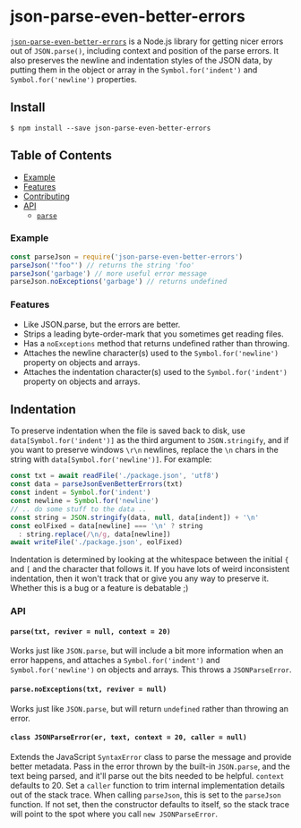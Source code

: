 # json-parse-even-better-errors
[`json-parse-even-better-errors`](https://github.com/npm/json-parse-even-better-errors)
is a Node.js library for getting nicer errors out of `JSON.parse()`,
including context and position of the parse errors.
It also preserves the newline and indentation styles of the JSON data, by
putting them in the object or array in the `Symbol.for('indent')` and
`Symbol.for('newline')` properties.
## Install
`$ npm install --save json-parse-even-better-errors`
## Table of Contents
* [Example](#example)
* [Features](#features)
* [Contributing](#contributing)
* [API](#api)
  * [`parse`](#parse)
### Example
```javascript
const parseJson = require('json-parse-even-better-errors')
parseJson('"foo"') // returns the string 'foo'
parseJson('garbage') // more useful error message
parseJson.noExceptions('garbage') // returns undefined
```
### Features
* Like JSON.parse, but the errors are better.
* Strips a leading byte-order-mark that you sometimes get reading files.
* Has a `noExceptions` method that returns undefined rather than throwing.
* Attaches the newline character(s) used to the `Symbol.for('newline')`
  property on objects and arrays.
* Attaches the indentation character(s) used to the `Symbol.for('indent')`
  property on objects and arrays.
## Indentation
To preserve indentation when the file is saved back to disk, use
`data[Symbol.for('indent')]` as the third argument to `JSON.stringify`, and
if you want to preserve windows `\r\n` newlines, replace the `\n` chars in
the string with `data[Symbol.for('newline')]`.
For example:
```js
const txt = await readFile('./package.json', 'utf8')
const data = parseJsonEvenBetterErrors(txt)
const indent = Symbol.for('indent')
const newline = Symbol.for('newline')
// .. do some stuff to the data ..
const string = JSON.stringify(data, null, data[indent]) + '\n'
const eolFixed = data[newline] === '\n' ? string
  : string.replace(/\n/g, data[newline])
await writeFile('./package.json', eolFixed)
```
Indentation is determined by looking at the whitespace between the initial
`{` and `[` and the character that follows it.  If you have lots of weird
inconsistent indentation, then it won't track that or give you any way to
preserve it.  Whether this is a bug or a feature is debatable ;)
### API
#### <a name="parse"></a> `parse(txt, reviver = null, context = 20)`
Works just like `JSON.parse`, but will include a bit more information when
an error happens, and attaches a `Symbol.for('indent')` and
`Symbol.for('newline')` on objects and arrays.  This throws a
`JSONParseError`.
#### <a name="parse"></a> `parse.noExceptions(txt, reviver = null)`
Works just like `JSON.parse`, but will return `undefined` rather than
throwing an error.
#### <a name="jsonparseerror"></a> `class JSONParseError(er, text, context = 20, caller = null)`
Extends the JavaScript `SyntaxError` class to parse the message and provide
better metadata.
Pass in the error thrown by the built-in `JSON.parse`, and the text being
parsed, and it'll parse out the bits needed to be helpful.
`context` defaults to 20.
Set a `caller` function to trim internal implementation details out of the
stack trace.  When calling `parseJson`, this is set to the `parseJson`
function.  If not set, then the constructor defaults to itself, so the
stack trace will point to the spot where you call `new JSONParseError`.
